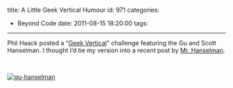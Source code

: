 title: A Little Geek Vertical Humour
id: 971
categories:
  - Beyond Code
date: 2011-08-15 18:20:00
tags:
---

Phil Haack posted a “[Geek Vertical](http://haacked.com/archive/2011/08/12/random-friday-geek-verticals.aspx?utm_source=feedburner&amp;utm_medium=feed&amp;utm_campaign=Feed%3A+haacked+%28you%27ve+been+HAACKED%29)” challenge featuring the Gu and Scott Hanselman. I thought I’d tie my version into a recent post by [Mr. Hanselman](http://www.hanselman.com/blog/RequestForCommentsIssuesWithNETAndMicrosoftProductVersioning.aspx).

&nbsp;

[![gu-hanselman](http://oldblog.jameschambers.com/Media/Default/Windows-Live-Writer/d1b9e4aea901_BEC0/gu-hanselman_thumb_1.jpg "gu-hanselman")](http://oldblog.jameschambers.com/Media/Default/Windows-Live-Writer/d1b9e4aea901_BEC0/gu-hanselman_4.jpg)